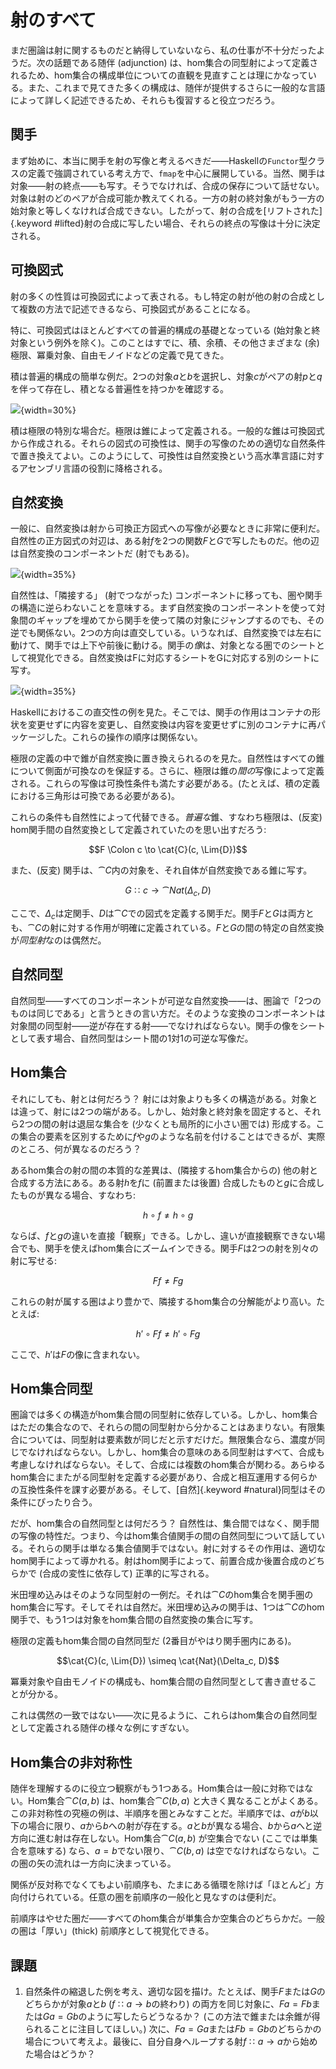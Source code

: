# 射のすべて

まだ圏論は射に関するものだと納得していないなら、私の仕事が不十分だったようだ。次の話題である随伴 (adjunction) は、hom集合の同型射によって定義されるため、hom集合の構成単位についての直観を見直すことは理にかなっている。また、これまで見てきた多くの構成は、随伴が提供するさらに一般的な言語によって詳しく記述できるため、それらも復習すると役立つだろう。

## 関手

まず始めに、本当に関手を射の写像と考えるべきだ――Haskellの`Functor`型クラスの定義で強調されている考え方で、`fmap`を中心に展開している。当然、関手は対象――射の終点――も写す。そうでなければ、合成の保存について話せない。対象は射のどのペアが合成可能か教えてくれる。一方の射の終対象がもう一方の始対象と等しくなければ合成できない。したがって、射の合成を[リフトされた]{.keyword #lifted}射の合成に写したい場合、それらの終点の写像は十分に決定される。

## 可換図式

射の多くの性質は可換図式によって表される。もし特定の射が他の射の合成として複数の方法で記述できるなら、可換図式があることになる。

特に、可換図式はほとんどすべての普遍的構成の基礎となっている (始対象と終対象という例外を除く)。このことはすでに、積、余積、その他さまざまな (余) 極限、冪乗対象、自由モノイドなどの定義で見てきた。

積は普遍的構成の簡単な例だ。2つの対象$a$と$b$を選択し、対象$c$がペアの射$p$と$q$を伴って存在し、積となる普遍性を持つかを確認する。

![](images/productranking.jpg){width=30%}

積は極限の特別な場合だ。極限は錐によって定義される。一般的な錐は可換図式から作成される。それらの図式の可換性は、関手の写像のための適切な自然条件で置き換えてよい。このようにして、可換性は自然変換という高水準言語に対するアセンブリ言語の役割に降格される。

## 自然変換

一般に、自然変換は射から可換正方図式への写像が必要なときに非常に便利だ。自然性の正方図式の対辺は、ある射$f$を2つの関数$F$と$G$で写したものだ。他の辺は自然変換のコンポーネントだ (射でもある)。

![](images/3_naturality.jpg){width=35%}

自然性は、「隣接する」 (射でつながった) コンポーネントに移っても、圏や関手の構造に逆らわないことを意味する。まず自然変換のコンポーネントを使って対象間のギャップを埋めてから関手を使って隣の対象にジャンプするのでも、その逆でも関係ない。2つの方向は直交している。いうなれば、自然変換では左右に動けて、関手では上下や前後に動ける。関手の*像*は、対象となる圏でのシートとして視覚化できる。自然変換はFに対応するシートをGに対応する別のシートに写す。

![](images/sheets.png){width=35%}

Haskellにおけるこの直交性の例を見た。そこでは、関手の作用はコンテナの形状を変更せずに内容を変更し、自然変換は内容を変更せずに別のコンテナに再パッケージした。これらの操作の順序は関係ない。

極限の定義の中で錐が自然変換に置き換えられるのを見た。自然性はすべての錐について側面が可換なのを保証する。さらに、極限は錐の*間の*写像によって定義される。これらの写像は可換性条件も満たす必要がある。(たとえば、積の定義における三角形は可換である必要がある)。

これらの条件も自然性によって代替できる。*普遍な*錐、すなわち極限は、(反変) hom関手間の自然変換として定義されていたのを思い出すだろう:

$$F \Colon c \to \cat{C}(c, \Lim{D})$$

また、(反変) 関手は、$\cat{C}$内の対象を、それ自体が自然変換である錐に写す。

$$G \Colon c \to \cat{Nat}(\Delta_c, D)$$

ここで、$\Delta_c$は定関手、$D$は$\cat{C}$での図式を定義する関手だ。関手$F$と$G$は両方とも、$\cat{C}$の射に対する作用が明確に定義されている。$F$と$G$の間の特定の自然変換が*同型射*なのは偶然だ。

## 自然同型

自然同型――すべてのコンポーネントが可逆な自然変換――は、圏論で「2つのものは同じである」と言うときの言い方だ。そのような変換のコンポーネントは対象間の同型射――逆が存在する射――でなければならない。関手の像をシートとして表す場合、自然同型はシート間の1対1の可逆な写像だ。

## Hom集合

それにしても、射とは何だろう？
射には対象よりも多くの構造がある。対象とは違って、射には2つの端がある。しかし、始対象と終対象を固定すると、それら2つの間の射は退屈な集合を (少なくとも局所的に小さい圏では) 形成する。この集合の要素を区別するために$f$や$g$のような名前を付けることはできるが、実際のところ、何が異なるのだろう？


あるhom集合の射の間の本質的な差異は、(隣接するhom集合からの) 他の射と合成する方法にある。ある射$h$を$f$に (前置または後置) 合成したものと$g$に合成したものが異なる場合、すなわち:

$$h \circ f \neq h \circ g$$

ならば、$f$と$g$の違いを直接「観察」できる。しかし、違いが直接観察できない場合でも、関手を使えばhom集合にズームインできる。関手$F$は2つの射を別々の射に写せる:

$$F f \neq F g$$

これらの射が属する圏はより豊かで、隣接するhom集合の分解能がより高い。たとえば:

$$h' \circ F f \neq h' \circ F g$$

ここで、$h'$は$F$の像に含まれない。

## Hom集合同型

圏論では多くの構造がhom集合間の同型射に依存している。しかし、hom集合はただの集合なので、それらの間の同型射から分かることはあまりない。有限集合については、同型射は要素数が同じだと示すだけだ。無限集合なら、濃度が同じでなければならない。しかし、hom集合の意味のある同型射はすべて、合成も考慮しなければならない。そして、合成には複数のhom集合が関わる。あらゆるhom集合にまたがる同型射を定義する必要があり、合成と相互運用する何らかの互換性条件を課す必要がある。そして、[自然]{.keyword #natural}同型はその条件にぴったり合う。

だが、hom集合の自然同型とは何だろう？
自然性は、集合間ではなく、関手間の写像の特性だ。つまり、今はhom集合値関手の間の自然同型について話している。それらの関手は単なる集合値関手ではない。射に対するその作用は、適切なhom関手によって導かれる。射はhom関手によって、前置合成か後置合成のどちらかで (合成の変性に依存して) 正準的に写される。

米田埋め込みはそのような同型射の一例だ。それは$\cat{C}$のhom集合を関手圏のhom集合に写す。そしてそれは自然だ。米田埋め込みの関手は、1つは$\cat{C}$のhom関手で、もう1つは対象をhom集合間の自然変換の集合に写す。

極限の定義もhom集合間の自然同型だ (2番目がやはり関手圏内にある)。

$$\cat{C}(c, \Lim{D}) \simeq \cat{Nat}(\Delta_c, D)$$

冪乗対象や自由モノイドの構成も、hom集合間の自然同型として書き直せることが分かる。

これは偶然の一致ではない――次に見るように、これらはhom集合の自然同型として定義される随伴の様々な例にすぎない。

## Hom集合の非対称性

随伴を理解するのに役立つ観察がもう1つある。Hom集合は一般に対称ではない。Hom集合$\cat{C}(a, b)$ は、hom集合$\cat{C}(b, a)$ と大きく異なることがよくある。この非対称性の究極の例は、半順序を圏とみなすことだ。半順序では、$a$が$b$以下の場合に限り、$a$から$b$への射が存在する。$a$と$b$が異なる場合、$b$から$a$へと逆方向に進む射は存在しない。Hom集合$\cat{C}(a, b)$ が空集合でない (ここでは単集合を意味する) なら、$a = b$でない限り、$\cat{C}(b, a)$ は空でなければならない。この圏の矢の流れは一方向に決まっている。

関係が反対称でなくてもよい前順序も、たまにある循環を除けば「ほとんど」方向付けられている。任意の圏を前順序の一般化と見なすのは便利だ。

前順序はやせた圏だ――すべてのhom集合が単集合か空集合のどちらかだ。一般の圏は「厚い」(thick) 前順序として視覚化できる。

## 課題

1. 自然条件の縮退した例を考え、適切な図を描け。たとえば、関手$F$または$G$のどちらかが対象$a$と$b$ ($f \Colon a \to b$の終わり) の両方を同じ対象に、$F a = F b$または$G a = G b$のように写したらどうなるか？
   (この方法で錐または余錐が得られることに注目してほしい。)
   次に、$F a = G a$または$F b = G b$のどちらかの場合について考えよ。最後に、自分自身へループする射$f \Colon a \to a$から始めた場合はどうか？

